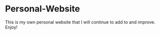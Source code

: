 # Personal-Website

This is my own personal website that I will continue to add to and improve. Enjoy!
